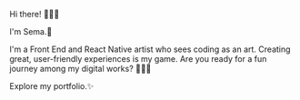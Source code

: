 Hi there! 🙋🏻‍♀️

I'm Sema.🤍

I'm a Front End and React Native artist who sees coding as an art. Creating great, user-friendly experiences is my game. 
Are you ready for a fun journey among my digital works? 👩🏻‍💻

Explore my portfolio.✨
